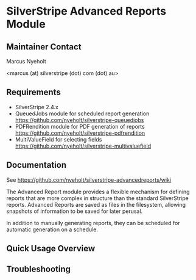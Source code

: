 # SilverStripe Advanced Reports Module

## Maintainer Contact

Marcus Nyeholt

<marcus (at) silverstripe (dot) com (dot) au>

## Requirements

* SilverStripe 2.4.x
* QueuedJobs module for scheduled report generation
  https://github.com/nyeholt/silverstripe-queuedjobs
* PDFRendition module for PDF generation of reports
  https://github.com/nyeholt/silverstripe-pdfrendition
* MultiValueField for selecting fields
  https://github.com/nyeholt/silverstripe-multivaluefield


## Documentation
 
See https://github.com/nyeholt/silverstripe-advancedreports/wiki

The Advanced Report module provides a flexible mechanism for defining reports
that are more complex in structure than the standard SilverStripe reports. 
Advanced Reports are saved as files in the filesystem, allowing snapshots
of information to be saved for later perusal. 

In addition to manually generating reports, they can be scheduled for automatic
generation on a schedule. 

## Quick Usage Overview



## Troubleshooting


